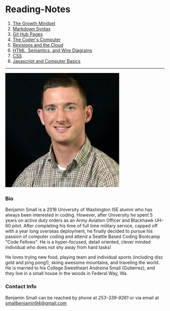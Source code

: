 # **Reading-Notes**

1. [The Growth Mindset](GrowthMindset.md)
2. [Markdown Syntax](MarkdownGuide.md)
3. [Git Hub Pages](Pages.md)
4. [The Coder's Computer](CodersComputer.md)
5. [Revisions and the Cloud](CloudRevisions.md)
6. [HTML, Semantics, and Wire Diagrams](html-wires-semantics.md)
7. [CSS](css.md)
8. [Javascript and Computer Basics](js-and-Computers.md)

---

![Photo of Benjamin Small](Headshot.jpeg "Sexy Photo of Benjamin Small")

### **Bio**

Benjamin Small is a 2016 University of Washington ISE alumni who has always been interested in coding. However, after University he spent 5 years on active duty orders as an Army Aviation Officer and Blackhawk UH-60 pilot. After completing his time of full time military service, capped off with a year long overseas deployment, he finally decided to pursue his passion of computer coding and attend a Seattle Based Coding Bootcamp "Code Fellows". He is a hyper-focused, detail oriented, clever minded individual who does not shy away from hard tasks!

He loves trying new food, playing team and individual sports (including disc gold and ping pong!), skiing awesome mountains, and traveling the world. He is married to his College Sweetheart Andreina Small (Gutierrez), and they live in a small house in the woods in Federal Way, Wa.

### **Contact Info**

Benjamin Small can be reached by phone at *253-339-9261* or via email at <smallbenjamin94@gmail.com>
